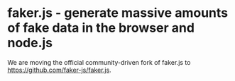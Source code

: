 # faker.js - generate massive amounts of fake data in the browser and node.js

We are moving the official community-driven fork of faker.js to https://github.com/faker-js/faker.js.
